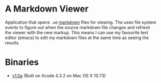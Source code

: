 A Markdown Viewer
=================

Application that opens `.md`
[markdown](http://daringfireball.net/projects/markdown/) files for
viewing. The uses file system events to figure out when the source
markdown file changes and refresh the viewer with the new markup. This
means I can use my favourite text editor (emacs) to edit my markdown
files at the same time as seeing the results.

# Binaries #

* [v1.0a](http://algesten.github.com/viewdown/viewdown-1.0a.zip) (Built on Xcode 4.3.2 on Mac OS X 10.73)
